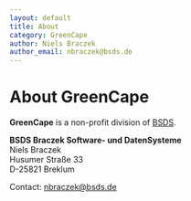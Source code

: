 ```yaml
---
layout: default
title: About
category: GreenCape
author: Niels Braczek
author_email: nbraczek@bsds.de
---
```


# About GreenCape

**GreenCape** is a non-profit division of [BSDS](http://bsds.de).

**BSDS Braczek Software- und DatenSysteme**  
Niels Braczek  
Husumer Straße 33  
D-25821 Breklum

Contact: nbraczek@bsds.de
